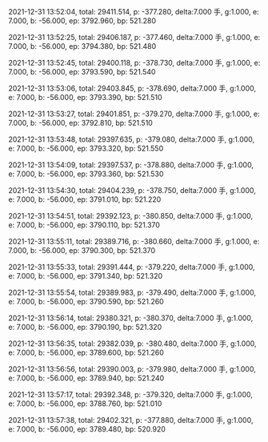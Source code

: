 2021-12-31 13:52:04, total: 29411.514, p: -377.280, delta:7.000 手, g:1.000, e: 7.000, b: -56.000, ep: 3792.960, bp: 521.280

2021-12-31 13:52:25, total: 29406.187, p: -377.460, delta:7.000 手, g:1.000, e: 7.000, b: -56.000, ep: 3794.380, bp: 521.480

2021-12-31 13:52:45, total: 29400.118, p: -378.730, delta:7.000 手, g:1.000, e: 7.000, b: -56.000, ep: 3793.590, bp: 521.540

2021-12-31 13:53:06, total: 29403.845, p: -378.690, delta:7.000 手, g:1.000, e: 7.000, b: -56.000, ep: 3793.390, bp: 521.510

2021-12-31 13:53:27, total: 29401.851, p: -379.270, delta:7.000 手, g:1.000, e: 7.000, b: -56.000, ep: 3792.810, bp: 521.510

2021-12-31 13:53:48, total: 29397.635, p: -379.080, delta:7.000 手, g:1.000, e: 7.000, b: -56.000, ep: 3793.320, bp: 521.550

2021-12-31 13:54:09, total: 29397.537, p: -378.880, delta:7.000 手, g:1.000, e: 7.000, b: -56.000, ep: 3793.360, bp: 521.530

2021-12-31 13:54:30, total: 29404.239, p: -378.750, delta:7.000 手, g:1.000, e: 7.000, b: -56.000, ep: 3791.010, bp: 521.220

2021-12-31 13:54:51, total: 29392.123, p: -380.850, delta:7.000 手, g:1.000, e: 7.000, b: -56.000, ep: 3790.110, bp: 521.370

2021-12-31 13:55:11, total: 29389.716, p: -380.660, delta:7.000 手, g:1.000, e: 7.000, b: -56.000, ep: 3790.300, bp: 521.370

2021-12-31 13:55:33, total: 29391.444, p: -379.220, delta:7.000 手, g:1.000, e: 7.000, b: -56.000, ep: 3791.340, bp: 521.320

2021-12-31 13:55:54, total: 29389.983, p: -379.490, delta:7.000 手, g:1.000, e: 7.000, b: -56.000, ep: 3790.590, bp: 521.260

2021-12-31 13:56:14, total: 29380.321, p: -380.370, delta:7.000 手, g:1.000, e: 7.000, b: -56.000, ep: 3790.190, bp: 521.320

2021-12-31 13:56:35, total: 29382.039, p: -380.480, delta:7.000 手, g:1.000, e: 7.000, b: -56.000, ep: 3789.600, bp: 521.260

2021-12-31 13:56:56, total: 29390.003, p: -379.980, delta:7.000 手, g:1.000, e: 7.000, b: -56.000, ep: 3789.940, bp: 521.240

2021-12-31 13:57:17, total: 29392.348, p: -379.320, delta:7.000 手, g:1.000, e: 7.000, b: -56.000, ep: 3788.760, bp: 521.010

2021-12-31 13:57:38, total: 29402.321, p: -377.880, delta:7.000 手, g:1.000, e: 7.000, b: -56.000, ep: 3789.480, bp: 520.920